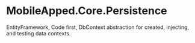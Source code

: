 # MobileApped.Core.Persistence
EntityFramework, Code first, DbContext abstraction for created, injecting, and testing data contexts.
